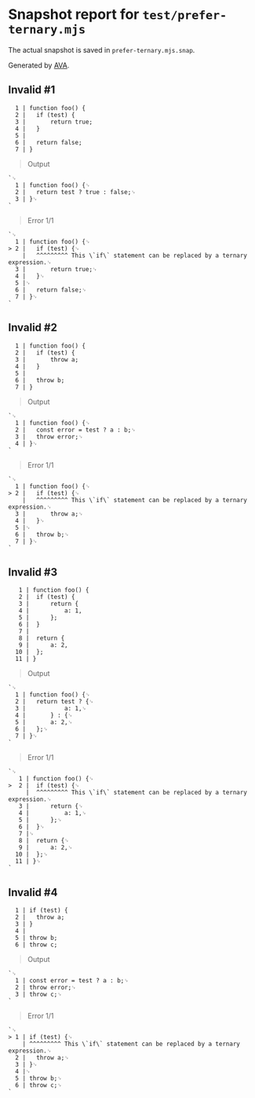 # Snapshot report for `test/prefer-ternary.mjs`

The actual snapshot is saved in `prefer-ternary.mjs.snap`.

Generated by [AVA](https://avajs.dev).

## Invalid #1
      1 | function foo() {
      2 | 	if (test) {
      3 | 		return true;
      4 | 	}
      5 |
      6 | 	return false;
      7 | }

> Output

    `␊
      1 | function foo() {␊
      2 | 	return test ? true : false;␊
      3 | }␊
    `

> Error 1/1

    `␊
      1 | function foo() {␊
    > 2 | 	if (test) {␊
        | 	^^^^^^^^^ This \`if\` statement can be replaced by a ternary expression.␊
      3 | 		return true;␊
      4 | 	}␊
      5 |␊
      6 | 	return false;␊
      7 | }␊
    `

## Invalid #2
      1 | function foo() {
      2 | 	if (test) {
      3 | 		throw a;
      4 | 	}
      5 |
      6 | 	throw b;
      7 | }

> Output

    `␊
      1 | function foo() {␊
      2 | 	const error = test ? a : b;␊
      3 | 	throw error;␊
      4 | }␊
    `

> Error 1/1

    `␊
      1 | function foo() {␊
    > 2 | 	if (test) {␊
        | 	^^^^^^^^^ This \`if\` statement can be replaced by a ternary expression.␊
      3 | 		throw a;␊
      4 | 	}␊
      5 |␊
      6 | 	throw b;␊
      7 | }␊
    `

## Invalid #3
       1 | function foo() {
       2 | 	if (test) {
       3 | 		return {
       4 | 			a: 1,
       5 | 		};
       6 | 	}
       7 |
       8 | 	return {
       9 | 		a: 2,
      10 | 	};
      11 | }

> Output

    `␊
      1 | function foo() {␊
      2 | 	return test ? {␊
      3 | 			a: 1,␊
      4 | 		} : {␊
      5 | 		a: 2,␊
      6 | 	};␊
      7 | }␊
    `

> Error 1/1

    `␊
       1 | function foo() {␊
    >  2 | 	if (test) {␊
         | 	^^^^^^^^^ This \`if\` statement can be replaced by a ternary expression.␊
       3 | 		return {␊
       4 | 			a: 1,␊
       5 | 		};␊
       6 | 	}␊
       7 |␊
       8 | 	return {␊
       9 | 		a: 2,␊
      10 | 	};␊
      11 | }␊
    `

## Invalid #4
      1 | if (test) {
      2 | 	throw a;
      3 | }
      4 |
      5 | throw b;
      6 | throw c;

> Output

    `␊
      1 | const error = test ? a : b;␊
      2 | throw error;␊
      3 | throw c;␊
    `

> Error 1/1

    `␊
    > 1 | if (test) {␊
        | ^^^^^^^^^ This \`if\` statement can be replaced by a ternary expression.␊
      2 | 	throw a;␊
      3 | }␊
      4 |␊
      5 | throw b;␊
      6 | throw c;␊
    `
